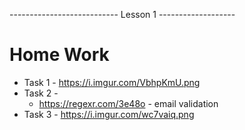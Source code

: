 
--------------------------- Lesson 1 -------------------
# Home Work
 * Task 1 - https://i.imgur.com/VbhpKmU.png
 * Task 2 - 
   * https://regexr.com/3e48o  - email validation
* Task 3 - https://i.imgur.com/wc7vaiq.png
